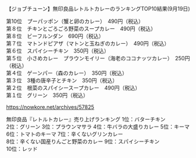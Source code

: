 【ジョブチューン】無印良品レトルトカレーのランキングTOP10結果(9月19日)

第10位　プーパッポン（蟹と卵のカレー）　490円（税込）  
第８位　チキンとごろごろ野菜のスープカレー　490円（税込）  
第８位　ビーフルンダン　690円（税込）  
第７位　マトンドピアザ（マトンと玉ねぎのカレー）　490円（税込）  
第６位　スパイシーチキン　350円（税込）  
第５位　小さめカレー　プラウンモイリー（海老のココナッツカレー）　250円（税込）  
第４位　ゲーンパー（森のカレー）　350円（税込）  
第３位　3種の唐辛子とチキン　350円（税込）  
第２位　根菜のスパイシースープカレー　490円（税込）  
第１位　グリーン　350円（税込）  

https://nowkore.net/archives/57825

無印良品『レトルトカレー』売り上げランキング 1位：バターチキン  
2位：グリーン 3位：プラウンマサラ 4位：牛バラの大盛りカレー 5位：キーマ  
6位：トマトのキーマ 7位：辛くないグリンカレー  
8位：辛くない国産りんごと野菜のカレー 9位：スパイシーチキン  
10位：レッド